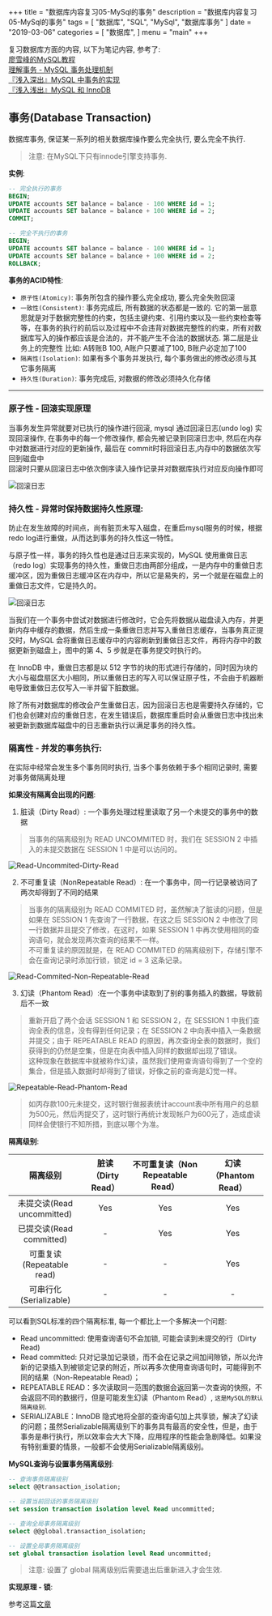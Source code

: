 +++
title = "数据库内容复习05-MySql的事务"
description = "数据库内容复习05-MySql的事务"
tags = [
    "数据库", "SQL", "MySql", "数据库事务"
]
date = "2019-03-06"
categories = [
    "数据库",
]
menu = "main"
+++

复习数据库方面的内容, 以下为笔记内容, 参考了:<br>
[廖雪峰的MySQL教程](https://www.liaoxuefeng.com/wiki/001508284671805d39d23243d884b8b99f440bfae87b0f4000/0015091672511496641de7eeea04f67bf55ccf22e35e428000)<br>
[理解事务 - MySQL 事务处理机制](https://www.jianshu.com/p/bcc614524024)<br>
[『浅入深出』MySQL 中事务的实现](https://draveness.me/mysql-transaction)<br>
[『浅入浅出』MySQL 和 InnoDB](https://draveness.me/mysql-innodb)<br>


## 事务(Database Transaction)

数据库事务, 保证某一系列的相关数据库操作要么完全执行, 要么完全不执行.

> 注意: 在MySQL下只有innode引擎支持事务.

**实例**:

```SQL
-- 完全执行的事务
BEGIN;
UPDATE accounts SET balance = balance - 100 WHERE id = 1;
UPDATE accounts SET balance = balance + 100 WHERE id = 2;
COMMIT;

-- 完全不执行的事务
BEGIN;
UPDATE accounts SET balance = balance - 100 WHERE id = 1;
UPDATE accounts SET balance = balance + 100 WHERE id = 2;
ROLLBACK;
```

**事务的ACID特性**:

- `原子性(Atomicy)`: 事务所包含的操作要么完全成功, 要么完全失败回滚
- `一致性(Consistent)`: 事务完成后, 所有数据的状态都是一致的. 它的第一层意思就是对于数据完整性的约束，包括主键约束、引用约束以及一些约束检查等等，在事务的执行的前后以及过程中不会违背对数据完整性的约束，所有对数据库写入的操作都应该是合法的，并不能产生不合法的数据状态. 第二层是业务上的完整性 比如: A转账B 100, A账户只要减了100, B账户必定加了100
- `隔离性(Isolation)`: 如果有多个事务并发执行, 每个事务做出的修改必须与其它事务隔离
- `持久性(Duration)`: 事务完成后, 对数据的修改必须持久化存储

---

### 原子性 - 回滚实现原理

当事务发生异常就要对已执行的操作进行回滚, mysql 通过回滚日志(undo log) 实现回滚操作, 在事务中的每一个修改操作, 都会先被记录到回滚日志中, 然后在内存中对数据进行对应的更新操作, 最后在 commit时将回滚日志,内存中的数据依次写回到磁盘中<br>
回滚时只要从回滚日志中依次倒序读入操作记录并对数据库执行对应反向操作即可<br>

![回滚日志](../../pic/2019-03-06/回滚日志.jpeg)


### 持久性 - 异常时保持数据持久性原理:

防止在发生故障的时间点，尚有脏页未写入磁盘，在重启mysql服务的时候，根据redo log进行重做，从而达到事务的持久性这一特性。<br>

与原子性一样，事务的持久性也是通过日志来实现的，MySQL 使用重做日志（redo log）实现事务的持久性，重做日志由两部分组成，一是内存中的重做日志缓冲区，因为重做日志缓冲区在内存中，所以它是易失的，另一个就是在磁盘上的重做日志文件，它是持久的。<br>

![回滚日志](../../pic/2019-03-06/重做日志.jpg)

当我们在一个事务中尝试对数据进行修改时，它会先将数据从磁盘读入内存，并更新内存中缓存的数据，然后生成一条重做日志并写入重做日志缓存，当事务真正提交时，MySQL 会将重做日志缓存中的内容刷新到重做日志文件，再将内存中的数据更新到磁盘上，图中的第 4、5 步就是在事务提交时执行的。<br>

在 InnoDB 中，重做日志都是以 512 字节的块的形式进行存储的，同时因为块的大小与磁盘扇区大小相同，所以重做日志的写入可以保证原子性，不会由于机器断电导致重做日志仅写入一半并留下脏数据。<br>

除了所有对数据库的修改会产生重做日志，因为回滚日志也是需要持久存储的，它们也会创建对应的重做日志，在发生错误后，数据库重启时会从重做日志中找出未被更新到数据库磁盘中的日志重新执行以满足事务的持久性。<br>

### 隔离性 - 并发的事务执行:

在实际中经常会发生多个事务同时执行, 当多个事务依赖于多个相同记录时, 需要对事务做隔离处理

**如果没有隔离会出现的问题**:

1. 脏读（Dirty Read）: 一个事务处理过程里读取了另一个未提交的事务中的数据<br>

> 当事务的隔离级别为 READ UNCOMMITED 时，我们在 SESSION 2 中插入的未提交数据在 SESSION 1 中是可以访问的。

![Read-Uncommited-Dirty-Read](../../pic/2019-03-06/Read-Uncommited-Dirty-Read.jpg)

2. 不可重复读（NonRepeatable Read）: 在一个事务中，同一行记录被访问了两次却得到了不同的结果<br>

> 当事务的隔离级别为 READ COMMITED 时，虽然解决了脏读的问题，但是如果在 SESSION 1 先查询了一行数据，在这之后 SESSION 2 中修改了同一行数据并且提交了修改，在这时，如果 SESSION 1 中再次使用相同的查询语句，就会发现两次查询的结果不一样。<br> 不可重复读的原因就是，在 READ COMMITED 的隔离级别下，存储引擎不会在查询记录时添加行锁，锁定 id = 3 这条记录。

![Read-Commited-Non-Repeatable-Read](../../pic/2019-03-06/Read-Commited-Non-Repeatable-Read.jpg)

3. 幻读（Phantom Read）:在一个事务中读取到了别的事务插入的数据，导致前后不一致<br>

> 重新开启了两个会话 SESSION 1 和 SESSION 2，在 SESSION 1 中我们查询全表的信息，没有得到任何记录；在 SESSION 2 中向表中插入一条数据并提交；由于 REPEATABLE READ 的原因，再次查询全表的数据时，我们获得到的仍然是空集，但是在向表中插入同样的数据却出现了错误。<br>
> 这种现象在数据库中就被称作幻读，虽然我们使用查询语句得到了一个空的集合，但是插入数据时却得到了错误，好像之前的查询是幻觉一样。

![Repeatable-Read-Phantom-Read](../../pic/2019-03-06/Repeatable-Read-Phantom-Read.jpg)

> 如丙存款100元未提交，这时银行做报表统计account表中所有用户的总额为500元，然后丙提交了，这时银行再统计发现帐户为600元了，造成虚读同样会使银行不知所措，到底以哪个为准。

**隔离级别**:

| 隔离级别 |  	脏读（Dirty Read）| 不可重复读（Non Repeatable Read）| 幻读（Phantom Read）|
|:------:|:------:|:------:|:------:|
| 未提交读(Read uncommitted) | Yes | Yes | Yes |
| 已提交读(Read committed) | - | Yes | Yes |
| 可重复读(Repeatable read) | - | - | Yes |
| 可串行化(Serializable) | - | - | - |

可以看到SQL标准的四个隔离标准, 每一个都比上一个多解决一个问题:

- Read uncommitted: 使用查询语句不会加锁, 可能会读到未提交的行（Dirty Read)
- Read committed: 只对记录加记录锁，而不会在记录之间加间隙锁，所以允许新的记录插入到被锁定记录的附近，所以再多次使用查询语句时，可能得到不同的结果（Non-Repeatable Read）；
- REPEATABLE READ：多次读取同一范围的数据会返回第一次查询的快照，不会返回不同的数据行，但是可能发生幻读（Phantom Read）, `这是MySQL的默认隔离级别`.
- SERIALIZABLE：InnoDB 隐式地将全部的查询语句加上共享锁，解决了幻读的问题；虽然Serializable隔离级别下的事务具有最高的安全性，但是，由于事务是串行执行，所以效率会大大下降，应用程序的性能会急剧降低。如果没有特别重要的情景，一般都不会使用Serializable隔离级别。

**MySQL查询与设置事务隔离级别**:

```SQL
-- 查询事务隔离级别
select @@transaction_isolation;

-- 设置当前回话的事务隔离级别
set session transaction isolation level Read uncommitted;

-- 查询全局事务隔离级别
select @@global.transaction_isolation;

-- 设置全局事务隔离级别
set global transaction isolation level Read uncommitted;
```

> 注意: 设置了 global 隔离级别后需要退出后重新进入才会生效.

**实现原理 - 锁**:

参考这篇[文章](https://draveness.me/mysql-innodb#%E9%94%81)
